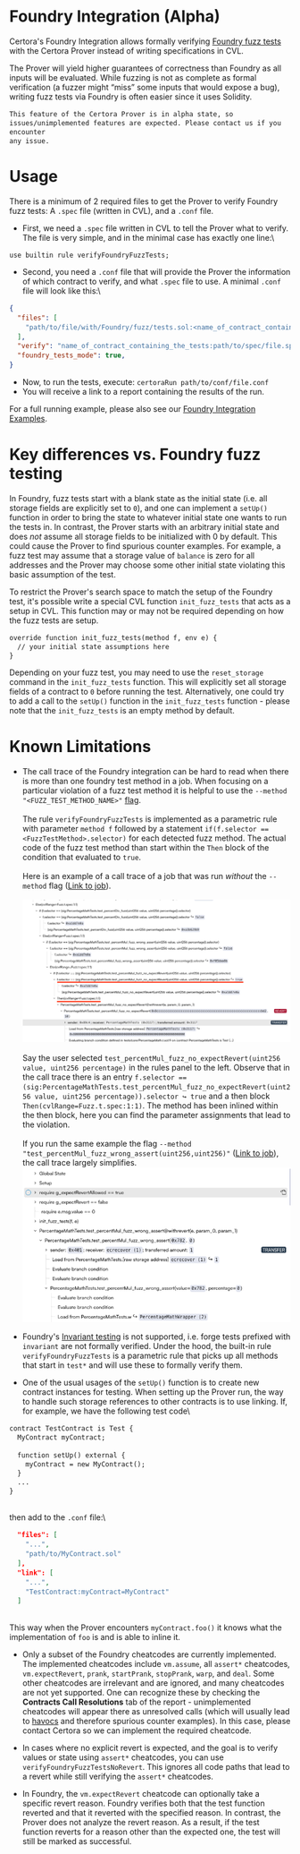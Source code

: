 Foundry Integration (Alpha)
=================

Certora's Foundry Integration allows formally verifying [Foundry fuzz tests](https://book.getfoundry.sh/forge/fuzz-testing)
with the Certora Prover instead of writing specifications in CVL.

The Prover will yield higher guarantees of correctness than Foundry as all inputs will be evaluated. 
While fuzzing is not as complete as formal verification (a fuzzer might “miss” some inputs that would expose a bug), 
writing fuzz tests via Foundry is often easier since it uses Solidity.


```{caution}
This feature of the Certora Prover is in alpha state, so issues/unimplemented features are expected. Please contact us if you encounter 
any issue.
```

# Usage

There is a minimum of 2 required files to get the Prover to verify Foundry fuzz tests: A `.spec` file (written in CVL), and a `.conf` file. 

- First, we need a `.spec` file written in CVL to tell the Prover what to verify. The file is very simple, and in the minimal case 
has exactly one line:\

```solidity
use builtin rule verifyFoundryFuzzTests;
```

- Second, you need a `.conf` file that will provide the Prover the information of which contract to verify, and what `.spec` file to use. 
A minimal `.conf` file will look like this:\

```json
{
  "files": [
    "path/to/file/with/Foundry/fuzz/tests.sol:<name_of_contract_containing_the_tests>",
  ],
  "verify": "name_of_contract_containing_the_tests:path/to/spec/file.spec",
  "foundry_tests_mode": true,
}
```

- Now, to run the tests, execute:
`certoraRun path/to/conf/file.conf`
- You will receive a link to a report containing the results of the run.

For a full running example, please also see our [Foundry Integration Examples](https://github.com/Certora/Examples/tree/master/FoundryIntegration).

# Key differences vs. Foundry fuzz testing

In Foundry, fuzz tests start with a blank state as the initial state (i.e. all storage fields are explicitly set to `0`), and one can implement 
a `setUp()` function in order to bring the state to whatever initial state one wants to run the tests in. In contrast, the Prover starts with 
an arbitrary initial state and does _not_ assume all storage fields to be initialized with 0 by default. This could cause the Prover to find 
spurious counter examples. For example, a fuzz test may assume that a storage value of `balance` is zero for all addresses and the Prover may 
choose some other initial state violating this basic assumption of the test. 

To restrict the Prover's search space to match the setup of the Foundry test, it's possible write a special CVL function  `init_fuzz_tests` 
that acts as a setup in CVL. This function may or may not be required depending on how the fuzz tests are setup. 

```solidity
override function init_fuzz_tests(method f, env e) {
  // your initial state assumptions here
}
 ```
Depending on your fuzz test, you may need to use the `reset_storage` command in the `init_fuzz_tests` function. This will explicitly set all 
storage fields of a contract to `0` before running the test. Alternatively, one could try to add a call to the `setUp()` function in the 
`init_fuzz_tests` function - please note that the `init_fuzz_tests` is an empty method by default.

# Known Limitations 

- The call trace of the Foundry integration can be hard to read when there is more than one foundry test method in a job. When focusing on a particular violation 
of a fuzz test method it is helpful to use the `--method "<FUZZ_TEST_METHOD_NAME>"` [flag](https://docs.certora.com/en/latest/docs/prover/cli/options.html#method-method-signature).\
\
The rule `verifyFoundryFuzzTests` is implemented as a parametric rule with parameter `method f` followed by a statement `if(f.selector == <FuzzTestMethod>.selector)`
for each detected fuzz method. The actual code of the fuzz test method than start within the `Then` block of the condition that evaluated to `true`.\
\
Here is an example of a call trace of a job that was run _without_ the `--method` flag ([Link to job](https://prover.certora.com/output/15800/70e5d5141ce34e4eae0f9966b78b34d9?anonymousKey=40a3a0266ff277d769a873681b1fc7829b0b5c55)).\
\
![Foundry Integration - Complex Call Trace](foundry-integration-complex-call-trace.png)\
\
Say the user selected `test_percentMul_fuzz_no_expectRevert(uint256 value, uint256 percentage)` in the rules panel to the left. Observe that in the call trace 
there is an entry `f.selector == (sig:PercentageMathTests.test_percentMul_fuzz_no_expectRevert(uint256 value, uint256 percentage)).selector ↪ true` and a 
then block `Then(cvlRange=Fuzz.t.spec:1:1)`. The method has been inlined within the then block, here you can find the parameter assignments that lead to the violation.\
\
If you run the same example the flag `--method "test_percentMul_fuzz_wrong_assert(uint256,uint256)"` ([Link to job](https://prover.certora.com/output/53900/0efb4c7272774df886203375b490300a?anonymousKey=5f95f5d1c2a0b8aac88cd6d5842e577707238747)), the call trace largely simplifies.
![Foundry Integration - Simpler Call Trace](foundry-integration-simple-call-trace.png)


- Foundry's [Invariant testing](https://book.getfoundry.sh/forge/invariant-testing) is not supported, i.e. forge tests prefixed with 
`invariant` are not formally verified. Under the hood, the built-in rule `verifyFoundryFuzzTests` is a parametric rule that picks up all methods 
that start in `test*` and will use these to formally verify them. 

- One of the usual usages of the `setUp()` function is to create new contract instances for testing.
When setting up the Prover run, the way to handle such storage references to other contracts is to use linking. If, for example,
we have the following test code\

```solidity
contract TestContract is Test {
  MyContract myContract;
	
  function setUp() external {
    myContract = new MyContract();
  }
  ...
}
```
\
then add to the `.conf` file:\

```json
  "files": [
    "...",
    "path/to/MyContract.sol"
  ],
  "link": [
    "...",
    "TestContract:myContract=MyContract"
  ]
```
\
This way when the Prover encounters `myContract.foo()` it knows what the implementation of `foo` is and is able to inline it.

- Only a subset of the Foundry cheatcodes are currently implemented.
The implemented cheatcodes include `vm.assume`, all `assert*` cheatcodes, `vm.expectRevert`, `prank`, `startPrank`, `stopPrank`, 
`warp`, and `deal`. Some other cheatcodes are irrelevant and are ignored, and many cheatcodes are not yet supported. One can 
recognize these by checking the **Contracts Call Resolutions** tab of the report - unimplemented cheatcodes will appear there 
as unresolved calls (which will usually lead to [havocs](https://docs.certora.com/en/latest/docs/user-guide/glossary.html#term-havoc) 
and therefore spurious counter examples). In this case, please contact Certora so we can implement the required cheatcode.

- In cases where no explicit revert is expected, and the goal is to verify values or state using `assert*` cheatcodes, 
you can use `verifyFoundryFuzzTestsNoRevert`. This ignores all code paths that lead to a revert while still verifying the `assert*` cheatcodes.

- In Foundry, the `vm.expectRevert` cheatcode can optionally take a specific revert reason. 
Foundry verifies both that the test function reverted and that it reverted with the specified reason. 
In contrast, the Prover does not analyze the revert reason. As a result, if the test function reverts for a reason other than 
the expected one, the test will still be marked as successful.
